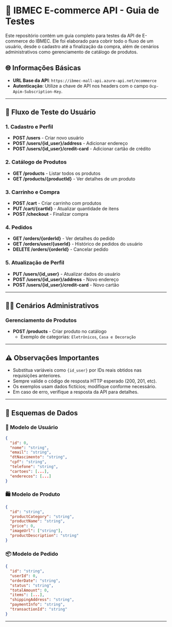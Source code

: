 
# 🛒 IBMEC E-commerce API - Guia de Testes

Este repositório contém um guia completo para testes da API de E-commerce do IBMEC. Ele foi elaborado para cobrir todo o fluxo de um usuário, desde o cadastro até a finalização da compra, além de cenários administrativos como gerenciamento de catálogo de produtos.

## 🌐 Informações Básicas

- **URL Base da API**: `https://ibmec-mall-api.azure-api.net/ecommerce`
- **Autenticação**: Utilize a chave de API nos headers com o campo `Ocp-Apim-Subscription-Key`.

---

## 🚶 Fluxo de Teste do Usuário

### 1. Cadastro e Perfil
- **POST /users** - Criar novo usuário
- **POST /users/{id_user}/address** - Adicionar endereço
- **POST /users/{id_user}/credit-card** - Adicionar cartão de crédito

### 2. Catálogo de Produtos
- **GET /products** - Listar todos os produtos
- **GET /products/{productId}** - Ver detalhes de um produto

### 3. Carrinho e Compra
- **POST /cart** - Criar carrinho com produtos
- **PUT /cart/{cartId}** - Atualizar quantidade de itens
- **POST /checkout** - Finalizar compra

### 4. Pedidos
- **GET /orders/{orderId}** - Ver detalhes do pedido
- **GET /orders/user/{userId}** - Histórico de pedidos do usuário
- **DELETE /orders/{orderId}** - Cancelar pedido

### 5. Atualização de Perfil
- **PUT /users/{id_user}** - Atualizar dados do usuário
- **POST /users/{id_user}/address** - Novo endereço
- **POST /users/{id_user}/credit-card** - Novo cartão

---

## 🧑‍💼 Cenários Administrativos

### Gerenciamento de Produtos
- **POST /products** - Criar produto no catálogo
  - Exemplo de categorias: `Eletrônicos`, `Casa e Decoração`

---

## ⚠️ Observações Importantes

- Substitua variáveis como `{id_user}` por IDs reais obtidos nas requisições anteriores.
- Sempre valide o código de resposta HTTP esperado (200, 201, etc).
- Os exemplos usam dados fictícios; modifique conforme necessário.
- Em caso de erro, verifique a resposta da API para detalhes.

---

## 🧱 Esquemas de Dados

### 📄 Modelo de Usuário
```json
{
  "id": 0,
  "nome": "string",
  "email": "string",
  "dtNascimento": "string",
  "cpf": "string",
  "telefone": "string",
  "cartoes": [...],
  "enderecos": [...]
}
```

### 🛍️ Modelo de Produto
```json
{
  "id": "string",
  "productCategory": "string",
  "productName": "string",
  "price": 0,
  "imageUrl": ["string"],
  "productDescription": "string"
}
```

### 📦 Modelo de Pedido
```json
{
  "id": "string",
  "userId": 0,
  "orderDate": "string",
  "status": "string",
  "totalAmount": 0,
  "items": [...],
  "shippingAddress": "string",
  "paymentInfo": "string",
  "transactionId": "string"
}
```

---




